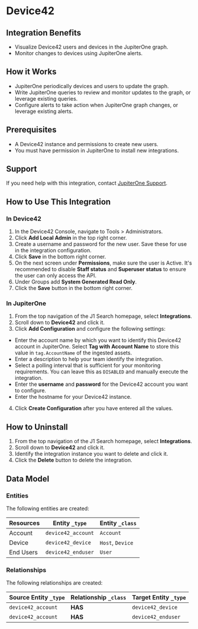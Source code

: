 # Device42

## Integration Benefits

- Visualize Device42 users and devices in the JupiterOne graph.
- Monitor changes to devices using JupiterOne alerts.

## How it Works

- JupiterOne periodically devices and users to update the graph.
- Write JupiterOne queries to review and monitor updates to the graph, or
  leverage existing queries.
- Configure alerts to take action when JupiterOne graph changes, or leverage
  existing alerts.

## Prerequisites

- A Device42 instance and permissions to create new users.
- You must have permission in JupiterOne to install new integrations.

## Support

If you need help with this integration, contact
[JupiterOne Support](https://support.jupiterone.io).

## How to Use This Integration

### In Device42

1. In the Device42 Console, navigate to Tools > Administrators.
2. Click **Add Local Admin** in the top right corner.
3. Create a username and password for the new user. Save these for use in the
   integration configuration.
4. Click **Save** in the bottom right corner.
5. On the next screen under **Permissions**, make sure the user is Active. It's
   recommended to disable **Staff status** and **Superuser status** to ensure
   the user can only access the API.
6. Under Groups add **System Generated Read Only**.
7. Click the **Save** button in the bottom right corner.

### In JupiterOne

1. From the top navigation of the J1 Search homepage, select **Integrations**.
2. Scroll down to **Device42** and click it.
3. Click **Add Configuration** and configure the following settings:

- Enter the account name by which you want to identify this Device42 account in
  JupiterOne. Select **Tag with Account Name** to store this value in
  `tag.AccountName` of the ingested assets.
- Enter a description to help your team identify the integration.
- Select a polling interval that is sufficient for your monitoring requirements.
  You can leave this as `DISABLED` and manually execute the integration.
- Enter the **username** and **password** for the Device42 account you want to
  configure.
- Enter the hostname for your Device42 instance.

4. Click **Create Configuration** after you have entered all the values.

## How to Uninstall

1. From the top navigation of the J1 Search homepage, select **Integrations**.
2. Scroll down to **Device42** and click it.
3. Identify the integration instance you want to delete and click it.
4. Click the **Delete** button to delete the integration.

<!-- {J1_DOCUMENTATION_MARKER_START} -->
<!--
********************************************************************************
NOTE: ALL OF THE FOLLOWING DOCUMENTATION IS GENERATED USING THE
"j1-integration document" COMMAND. DO NOT EDIT BY HAND! PLEASE SEE THE DEVELOPER
DOCUMENTATION FOR USAGE INFORMATION:

https://github.com/JupiterOne/sdk/blob/main/docs/integrations/development.md
********************************************************************************
-->

## Data Model

### Entities

The following entities are created:

| Resources | Entity `_type`     | Entity `_class`  |
| --------- | ------------------ | ---------------- |
| Account   | `device42_account` | `Account`        |
| Device    | `device42_device`  | `Host`, `Device` |
| End Users | `device42_enduser` | `User`           |

### Relationships

The following relationships are created:

| Source Entity `_type` | Relationship `_class` | Target Entity `_type` |
| --------------------- | --------------------- | --------------------- |
| `device42_account`    | **HAS**               | `device42_device`     |
| `device42_account`    | **HAS**               | `device42_enduser`    |

<!--
********************************************************************************
END OF GENERATED DOCUMENTATION AFTER BELOW MARKER
********************************************************************************
-->
<!-- {J1_DOCUMENTATION_MARKER_END} -->
